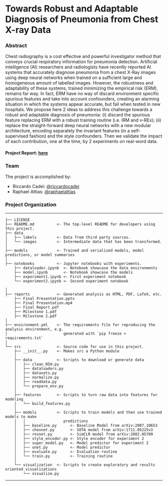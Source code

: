 # Towards Robust and Adaptable Diagnosis of Pneumonia from Chest X-ray Data

### Abstract

Chest radiography is a cost effective and powerful investigator method that conveys crucial respiratory information for pneumonia detection. Artificial intelligence (AI) researchers and radiologists have recently reported AI systems that accurately diagnose pneumonia from a chest X-Ray images using deep neural networks when trained on a sufficient large and homogeneous amount of labelled images. However, the robustness and adaptability of these systems, trained minimizing the empirical risk (ERM), remains far way. In fact, ERM have no way of discard environment specific spurious features and take into account confounders, creating an alarming situation in which the systems appear accurate, but fail when tested in new hospitals. We propose here 2 ideas to address this challenge towards a robust and adaptable diagnosis of pneumonia: (i) discard the spurious feature replacing ERM with a robust training routine (i.e. IRM and v-REx); (ii) replace the straight-forward deep neural networks with a new modular architecture, encoding separately the invariant features (in a self-supervised fashion) and the style confounders. Then we validate the impact of each contribution, one at the time, by 2 experiments on real-word data.

#### Project Report: [here](https://github.com/riccardocadei/pneumoniadiagnosis/blob/main/reports/Final%20Report.pdf)


### Team
The project is accomplished by:
- Riccardo Cadei: [@riccardocadei](https://github.com/riccardocadei)
- Raphael Attias: [@raphaelattias](https://github.com/raphaelattias)

### Project Organization
------------

    ├── LICENSE
    ├── README.md          <- The top-level README for developers using this project.
    ├── data
    │   ├── labels         <- Data from third party sources.
    │   └── images         <- Intermediate data that has been transformed.
    │
    ├── models             <- Trained and serialized models, model predictions, or model summaries
    │
    ├── notebooks          <- Jupyter notebooks with experiments.
        ├── dataloader.ipynb  <- Notebook showcase the data environments
        ├── model.ipynb       <- Notebook showcase the models
        ├── experiment1.ipynb <- First experiment notebook
        └── experiment2.ipynb <- Second experiment notebook

    │
    ├── reports            <- Generated analysis as HTML, PDF, LaTeX, etc.
        ├── Final Presentation.pptx 
        ├── Final Presentation.mp4 
        ├── Final Report.pdf       
        ├── Milestone 1.pdf         
        ├── Milestone 2.pdf        
    │
    ├── environment.yml    <- The requirements file for reproducing the analysis environment, e.g.
    │                         generated with `pip freeze > requirements.txt`
    │
    └── src                <- Source code for use in this project.
        ├── __init__.py    <- Makes src a Python module
        │
        ├── data           <- Scripts to download or generate data
        │   ├── clean_NIH.py     
        │   ├── dataloaders.py     
        │   ├── datasets.py      
        │   ├── normalize.py  
        │   ├── readdata.py      
        │   └── prepare_env.py
        │
        ├── features       <- Scripts to turn raw data into features for modeling
        │   └── build_features.py
        │
        ├── models         <- Scripts to train models and then use trained models to make
        │   │                 predictions
        │   ├── baseline.py      <- Baseline Model from arXiv:2007.10653
        │   ├── chexnet.py       <- SOTA model from arXiv:1711.05225v3
        │   ├── resnet.py        <- SimCLR model from arXiv:2002.05709
        │   ├── style_encoder.py <- Style encoder for experiment 2
        │   ├── super_model.py   <- Model predictor for experiment 2
        │   ├── unet.py          <- Model predictor
        │   ├── evaluate.py      <- Evaluation routine
        │   └── train.py         <- Training routine
        │
        └── visualization  <- Scripts to create exploratory and results oriented visualizations
            └── visualize.py

--------
